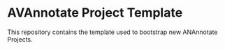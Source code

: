 # AVAnnotate Project Template

This repository contains the template used to bootstrap new ANAnnotate Projects.
